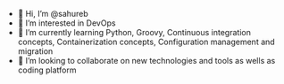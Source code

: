 - 👋 Hi, I’m @sahureb
- 👀 I’m interested in DevOps
- 🌱 I’m currently learning Python, Groovy, Continuous integration concepts, Containerization concepts, Configuration management and migration 
- 💞️ I’m looking to collaborate on new technologies and tools as wells as coding platform


<!---
sahureb/sahureb is a ✨ special ✨ repository because its `README.md` (this file) appears on your GitHub profile.
You can click the Preview link to take a look at your changes.
--->

